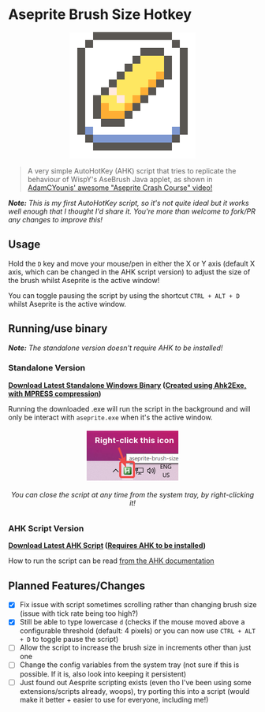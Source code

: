 # Aseprite Brush Size Hotkey

<p align="center">
    <img src="icon.png">
</p>

> A very simple AutoHotKey (AHK) script that tries to replicate the behaviour of WispY's AseBrush Java applet, as shown in  [AdamCYounis' awesome "Aseprite Crash Course" video!](https://youtu.be/59Y6OTzNrhk)

***Note:** This is my first AutoHotKey script, so it's not quite ideal but it works well enough that I thought I'd share it. You're more than welcome to fork/PR any changes to improve this!*

## Usage

Hold the `D` key and move your mouse/pen in either the X or Y axis (default X axis, which can be changed in the AHK script version) to adjust the size of the brush whilst Aseprite is the active window!

You can toggle pausing the script by using the shortcut `CTRL + ALT + D` whilst Aseprite is the active window.

## Running/use binary

***Note:** The standalone version doesn't require AHK to be installed!*

### Standalone Version

**[Download Latest Standalone Windows Binary](https://github.com/arcticnoah/aseprite-brush-size-hotkey/releases/latest) ([Created using Ahk2Exe, with MPRESS compression](https://github.com/AutoHotkey/Ahk2Exe))**

Running the downloaded .exe will run the script in the background and will only be interact with `aseprite.exe` when it's the active window.

<h6 align="center">
    <img src="system-tray.png">
    <br>
    <br>
    You can close the script at any time from the system tray, by right-clicking it!
</h6>

### AHK Script Version

**[Download Latest AHK Script](https://github.com/arcticnoah/aseprite-brush-size-hotkey/blob/main/aseprite-brush-size-hotkey.ahk) ([Requires AHK to be installed](https://www.autohotkey.com/))**

How to run the script can be read [from the AHK documentation](https://www.autohotkey.com/docs/Program.htm#run)

## Planned Features/Changes

- [x] Fix issue with script sometimes scrolling rather than changing brush size (issue with tick rate being too high?)
- [x] Still be able to type lowercase `d` (checks if the mouse moved above a configurable threshold (default: 4 pixels) or you can now use `CTRL + ALT + D` to toggle pause the script)
- [ ] Allow the script to increase the brush size in increments other than just one
- [ ] Change the config variables from the system tray (not sure if this is possible. If it is, also look into keeping it persistent)
- [ ] Just found out Aesprite scripting exists (even tho I've been using some extensions/scripts already, woops), try porting this into a script (would make it better + easier to use for everyone, including me!)
